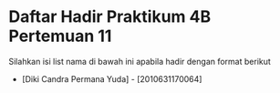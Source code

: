 # Daftar Hadir Praktikum 4B Pertemuan 11
Silahkan isi list nama di bawah ini apabila hadir dengan format berikut

- [Diki Candra Permana Yuda] - [2010631170064]
